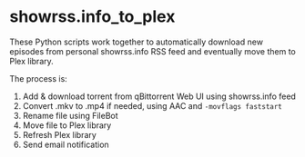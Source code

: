 # showrss.info_to_plex

These Python scripts work together to automatically download new episodes from personal showrss.info RSS feed and eventually move them to Plex library.

The process is:
1. Add & download torrent from qBittorrent Web UI using showrss.info feed
2. Convert .mkv to .mp4 if needed, using AAC and `-movflags faststart`
3. Rename file using FileBot
4. Move file to Plex library
5. Refresh Plex library
6. Send email notification
